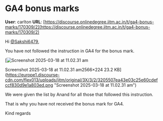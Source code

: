 # GA4 bonus marks

**User**: carlton
**URL**: [https://discourse.onlinedegree.iitm.ac.in/t/ga4-bonus-marks/170309/2](https://discourse.onlinedegree.iitm.ac.in/t/ga4-bonus-marks/170309/2)

Hi [@Sakshi6479](/u/sakshi6479),

You have not followed the instruction in GA4 for the bonus mark.

[![Screenshot 2025-03-18 at 11.02.31 am](https://europe1.discourse-cdn.com/flex013/uploads/iitm/optimized/3X/3/2/3205507ea43e03c25e60cdefccf830d9e1a803ed_2_689x60.png)

Screenshot 2025-03-18 at 11.02.31 am2566×224 23.2 KB](https://europe1.discourse-cdn.com/flex013/uploads/iitm/original/3X/3/2/3205507ea43e03c25e60cdefccf830d9e1a803ed.png "Screenshot 2025-03-18 at 11.02.31 am")

We were given the list by Anand for all those that followed this instruction.

That is why you have not received the bonus mark for GA4.

Kind regards

